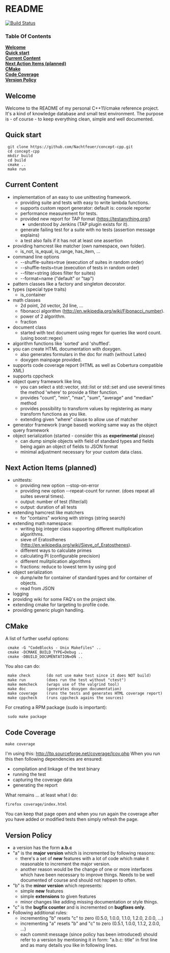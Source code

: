 README
======

[![Build Status](https://travis-ci.org/Nachtfeuer/concept-cpp.svg?branch=master)](https://travis-ci.org/Nachtfeuer/concept-cpp)

### Table Of Contents
[**Welcome**](#welcome)  
[**Quick start**](#quick-start)  
[**Current Content**](#current-content)  
[**Next Action Items (planned)**](#next-action-items-planned)  
[**CMake**](#cmake)  
[**Code Coverage**](#code-coverage)  
[**Version Policy**](#version-policy)  

Welcome
-------
Welcome to the README of my personal C++11/cmake reference project.
It's a kind of knowledge database and small test environment.
The purpose is - of course - to keep everything clean, simple and
well documented.

Quick start
-----------
```
 git clone https://github.com/Nachtfeuer/concept-cpp.git
 cd concept-cpp
 mkdir build
 cd build
 cmake ..
 make run
```

Current Content
---------------
 - implementation of an easy to use unittesting framework.
   - providing suite and tests with easy to write lambda functions.
   - supports custom report generator: default is: console reporter
   - performance measurement for tests.
   - provided new report for TAP format (https://testanything.org/)
     - understood by Jenkins (TAP plugin exists for it).
   - generate failing test for a suite with no tests (assertion message explains)
   - a test also fails if it has not at least one assertion
 - providing hamcrest like matcher (own namespace, own folder).
   - is_not, is_equal, is_range, has_item, ...
 - command line options
   - --shuffle-suites=true  (execution of suites in random order)
   - --shuffle-tests=true   (execution of tests in random order)
   - --filter=string        (does filter for suites)
   - --format=name          ("default" or "tap")
 - pattern classes like a factory and singleton decorator.
 - types (special type traits)
   - is_container
 - math classes
   - 2d point, 2d vector, 2d line, ...
   - fibonacci algorithm (http://en.wikipedia.org/wiki/Fibonacci_number).
   - power of 2 algorithm.
   - fraction
 - document class
   - started with text document using regex for queries like word count.
     (using boost::regex)
 - algorithm functions like 'sorted' and 'shuffled'.
 - you can create HTML documentation with doxygen.
   - also generates formulars in the doc for math (without Latex)
   - doxygen mainpage provided.
 - supports code coverage report (HTML as well as Cobertura compatible XML)
 - supports cppcheck
 - object query framework like linq.
   - you can select a std::vector, std::list or std::set and use several times
     the method 'where' to provide a filter function.
   - provides "count", "min", "max", "sum", "average" and "median" method
   - provides possibility to transform values by registering
     as many transform functions as you like.
   - extending given "where" clause to allow use of matcher
 - generator framework (range based) working same way
   as the object query framework
 - object serialization (started - consider this as **experimental** please)
   - can dump simple objects with field of standard types and
     fields being again an object of fields to JSON format
   - minimal adjustment necessary for your custom data class.

Next Action Items (planned)
---------------------------
 - unittests:
   - providing new option --stop-on-error
   - providing new option --repeat-count for runner.
     (does repeat all suites several times).
   - output: number of test (filter/all)
   - output: duration of all tests
 - extending hamcrest like matchers
   - for "contains" working with strings (string search)
 - extending math namespace:
   - writing big integer class supporting different multiplication algorithms.
   - sieve of Eratosthenes (http://en.wikipedia.org/wiki/Sieve_of_Eratosthenes).
   - different ways to calculate primes
   - calculating PI (configurable precision)
   - different mulitplication algorithms
   - fractions: reduce to lowest term by using gcd
 - object serialization
   - dump/wite for container of standard types and for container of objects.
   - read from JSON
 - logging
 - providing wiki for some FAQ's on the project site.
 - extending cmake for targeting to profile code.
 - providing generic plugin handling.


CMake
-----
A list of further useful options:
```
 cmake -G "CodeBlocks - Unix Makefiles" ..
 cmake -DCMAKE_BUILD_TYPE=Debug ..
 cmake -DBUILD_DOCUMENTATION=ON ..
```

You also can do:
```
 make check       (do not use make test since it does NOT build)
 make run         (does run the test without "ctest")
 make memcheck    (wraps use of the valgrind tool)
 make doc         (generates doxygen documentation)
 make coverage    (runs the tests and generates HTML coverage report)
 make cppcheck    (runs cppcheck agains the sources)
```

For creating a RPM package (sudo is important):
```
 sudo make package
```

Code Coverage
-------------
```
make coverage
```

I'm using this: http://ltp.sourceforge.net/coverage/lcov.php
When you run this then following dependencies are ensured:

 - compilation and linkage of the test binary
 - running the test
 - capturing the coverage data
 - generating the report

What remains ... at least what I do:

```
firefox coverage/index.html
```

You can keep that page open and when you run again the coverage
after you have added or modified tests then simply refresh the page.


Version Policy
--------------
 - a version has the form **a.b.c**
 - "a" is the **major version** which is incremented by following reasons:
   - there's a set of **new** features with a lot of code which make it reasonable
     to increment the major version.
   - another reason would be the change of one or more interfaces which have been
     necessary to improve things. Needs to be well documented of course and
     should not happen to often.
 - "b" is the **minor version** which represents:
   - simple **new** features
   - simple **extensions** to given features
   - minor changes like adding missing documentation or style things.
 - "c" is the **bugfix counter** and is incremented on **bugfixes only**.
 - Following additional rules:
   - incrementing "b" resets "c" to zero (0.5.0, 1.0.0, 1.1.0, 1.2.0, 2.0.0, ...)
   - incrementing "a" resets "b" and "c" to zero (0.5.1, 1.0.0, 1.1.2, 2.0.0, ...)
   - each commit message (since policy has been introduced) should refer
     to a version by mentioning it in form: "a.b.c: title" in first line and
     as many details you like in following lines.
